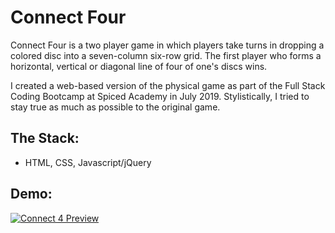 # Connect Four

Connect Four is a two player game in which players take turns in dropping a colored disc into a seven-column six-row grid. The first player who forms a horizontal, vertical or diagonal line of four of one's discs wins.

I created a web-based version of the physical game as part of the Full Stack Coding Bootcamp at Spiced Academy in July 2019. Stylistically, I tried to stay true as much as possible to the original game.

## The Stack:

- HTML, CSS, Javascript/jQuery

## Demo:

[![Connect 4 Preview](https://i.gyazo.com/83e4f48c40d24786532dddb221e87ef3.gif)](https://gyazo.com/83e4f48c40d24786532dddb221e87ef3)
